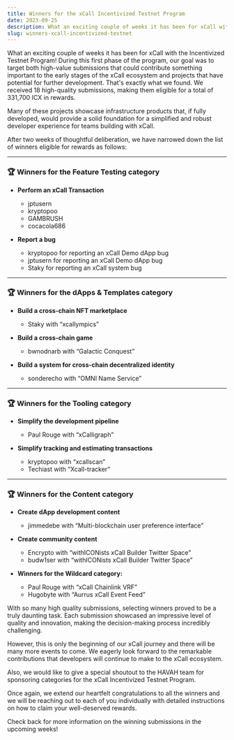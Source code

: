 ```yaml
---
title: Winners for the xCall Incentivized Testnet Program 
date: 2023-09-25
description: What an exciting couple of weeks it has been for xCall with the Incentivized Testnet Program! We received 18 high-quality submissions, making them eligible for a total of 331,700 ICX in rewards.
slug: winners-xcall-incentivized-testnet
---
```


What an exciting couple of weeks it has been for xCall with the Incentivized Testnet Program! During this first phase of the program, our goal was to target both high-value submissions that could contribute something important to the early stages of the xCall ecosystem and projects that have potential for further development. That's exactly what we found. We received 18 high-quality submissions, making them eligible for a total of 331,700 ICX in rewards.

Many of these projects showcase infrastructure products that, if fully developed, would provide a solid foundation for a simplified and robust developer experience for teams building with xCall.

After two weeks of thoughtful deliberation, we have narrowed down the list of winners eligible for rewards as follows:

---

### 🏆 Winners for the Feature Testing category 

* **Perform an xCall Transaction** 
  * jptusern
  * kryptopoo
  * GAMBRUSH
  * cocacola686

* **Report a bug**
  * kryptopoo for reporting an xCall Demo dApp bug
  * jptusern for reporting an xCall Demo dApp bug
  * Staky for reporting an xCall system bug 

---

### 🏆 Winners for the dApps & Templates category

* **Build a cross-chain NFT marketplace**
  * Staky with “xcallympics” 

*  **Build a cross-chain game**
    * bwnodnarb with “Galactic Conquest”

* **Build a system for cross-chain decentralized identity**
  * sonderecho with “OMNI Name Service”

---

### 🏆 Winners for the Tooling category 

* **Simplify the development pipeline**
  * Paul Rouge with “xCalligraph”

* **Simplify tracking and estimating transactions**
  * kryptopoo with “xcallscan”
  * Techiast with “Xcall-tracker”

---

### 🏆 Winners for the Content category

* **Create dApp development content**
  * jimmedebe with “Multi-blockchain user preference interface” 

* **Create community content** 
  * Encrypto with “withICONists xCall Builder Twitter Space”
  * budw1ser with “withICONists xCall Builder Twitter Space”

* **Winners for the Wildcard category:** 
  * Paul Rouge with “xCall Chainlink VRF”
  * Hugobyte with “Aurrus xCall Event Feed”

With so many high quality submissions, selecting winners proved to be a truly daunting task. Each submission showcased an impressive level of quality and innovation, making the decision-making process incredibly challenging.

However, this is only the beginning of our xCall journey and there will be many more events to come. We eagerly look forward to the remarkable contributions that developers will continue to make to the xCall ecosystem.

Also, we would like to give a special shoutout to the HAVAH team for sponsoring categories for the xCall Incentivized Testnet Program.

Once again, we extend our heartfelt congratulations to all the winners and we will be reaching out to each of you individually with detailed instructions on how to claim your well-deserved rewards.

Check back for more information on the winning submissions in the upcoming weeks!


